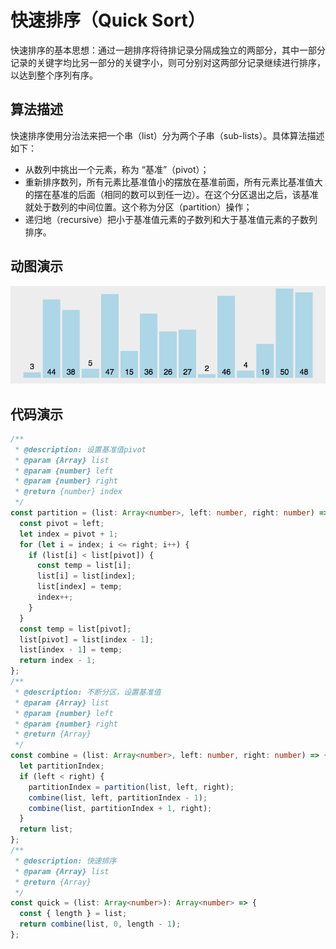 # 快速排序（Quick Sort）

快速排序的基本思想：通过一趟排序将待排记录分隔成独立的两部分，其中一部分记录的关键字均比另一部分的关键字小，则可分别对这两部分记录继续进行排序，以达到整个序列有序。

## 算法描述

快速排序使用分治法来把一个串（list）分为两个子串（sub-lists）。具体算法描述如下：

- 从数列中挑出一个元素，称为 “基准”（pivot）；
- 重新排序数列，所有元素比基准值小的摆放在基准前面，所有元素比基准值大的摆在基准的后面（相同的数可以到任一边）。在这个分区退出之后，该基准就处于数列的中间位置。这个称为分区（partition）操作；
- 递归地（recursive）把小于基准值元素的子数列和大于基准值元素的子数列排序。

## 动图演示

![快速排序](../../../../assets/ranuts/sort/quick.gif)

## 代码演示

```ts
/**
 * @description: 设置基准值pivot
 * @param {Array} list
 * @param {number} left
 * @param {number} right
 * @return {number} index
 */
const partition = (list: Array<number>, left: number, right: number) => {
  const pivot = left;
  let index = pivot + 1;
  for (let i = index; i <= right; i++) {
    if (list[i] < list[pivot]) {
      const temp = list[i];
      list[i] = list[index];
      list[index] = temp;
      index++;
    }
  }
  const temp = list[pivot];
  list[pivot] = list[index - 1];
  list[index - 1] = temp;
  return index - 1;
};
/**
 * @description: 不断分区，设置基准值
 * @param {Array} list
 * @param {number} left
 * @param {number} right
 * @return {Array}
 */
const combine = (list: Array<number>, left: number, right: number) => {
  let partitionIndex;
  if (left < right) {
    partitionIndex = partition(list, left, right);
    combine(list, left, partitionIndex - 1);
    combine(list, partitionIndex + 1, right);
  }
  return list;
};
/**
 * @description: 快速排序
 * @param {Array} list
 * @return {Array}
 */
const quick = (list: Array<number>): Array<number> => {
  const { length } = list;
  return combine(list, 0, length - 1);
};
```
